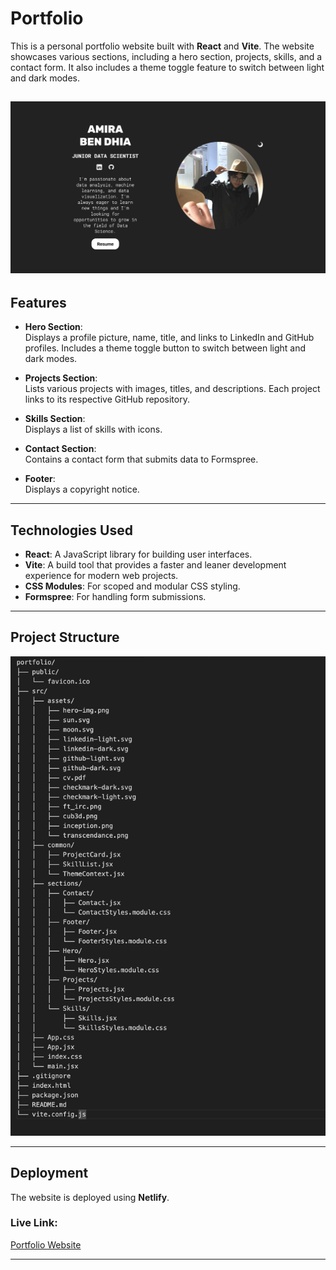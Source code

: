 # Portfolio

This is a personal portfolio website built with **React** and **Vite**. The website showcases various sections, including a hero section, projects, skills, and a contact form. It also includes a theme toggle feature to switch between light and dark modes.

![Hero Section](herosection.png)
---

## Features

- **Hero Section**:  
  Displays a profile picture, name, title, and links to LinkedIn and GitHub profiles. Includes a theme toggle button to switch between light and dark modes.

- **Projects Section**:  
  Lists various projects with images, titles, and descriptions. Each project links to its respective GitHub repository.

- **Skills Section**:  
  Displays a list of skills with icons.

- **Contact Section**:  
  Contains a contact form that submits data to Formspree.

- **Footer**:  
  Displays a copyright notice.

---

## Technologies Used

- **React**: A JavaScript library for building user interfaces.
- **Vite**: A build tool that provides a faster and leaner development experience for modern web projects.
- **CSS Modules**: For scoped and modular CSS styling.
- **Formspree**: For handling form submissions.

---

## Project Structure
![Project structure](structure.png)


---

## Deployment

The website is deployed using **Netlify**.  

### Live Link:
[Portfolio Website](https://aben-dhi-portfolio.netlify.app/)

---

